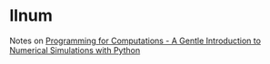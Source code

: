 llnum
=====================

Notes on [Programming for Computations - A Gentle Introduction to Numerical Simulations with Python](https://hplgit.github.io/Programming-for-Computations/pub/p4c/p4c_Python.pdf)
